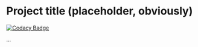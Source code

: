 # Project title (placeholder, obviously)

[![Codacy Badge](https://api.codacy.com/project/badge/Grade/f9ac3ef8812245aabdb86edea31f03ec)](https://app.codacy.com/app/nitra0997/nap?utm_source=github.com&utm_medium=referral&utm_content=AdrianSchneble/nap&utm_campaign=badger)

...
